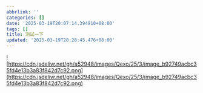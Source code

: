 ```yaml
---
abbrlink: ''
categories: []
date: '2025-03-19T20:07:14.394910+08:00'
tags: []
title: 测试一下
updated: '2025-03-19T20:28:45.476+08:00'
---
```

![https://cdn.jsdelivr.net/gh/a52948/images/Qexo/25/3/image_b92749acbc35fd4e13b3a83f842d7c92.png](https://cdn.jsdelivr.net/gh/a52948/images/Qexo/25/3/image_b92749acbc35fd4e13b3a83f842d7c92.png)
